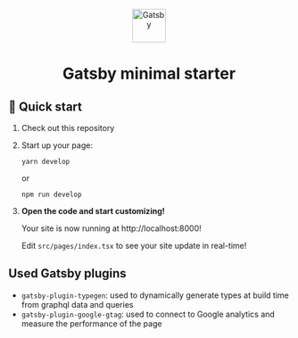 <p align="center">
  <a href="https://www.gatsbyjs.com/?utm_source=starter&utm_medium=readme&utm_campaign=minimal-starter">
    <img alt="Gatsby" src="https://www.gatsbyjs.com/Gatsby-Monogram.svg" width="60" />
  </a>
</p>
<h1 align="center">
  Gatsby minimal starter
</h1>

## 🚀 Quick start

1. Check out this repository

2. Start up your page:

   ```shell
   yarn develop
   ```

   or

   ```shell
   npm run develop
   ```

3. **Open the code and start customizing!**

   Your site is now running at http://localhost:8000!

   Edit `src/pages/index.tsx` to see your site update in real-time!

## Used Gatsby plugins

- `gatsby-plugin-typegen`: used to dynamically generate types at build time from graphql data and queries
- `gatsby-plugin-google-gtag`: used to connect to Google analytics and measure the performance of the page
